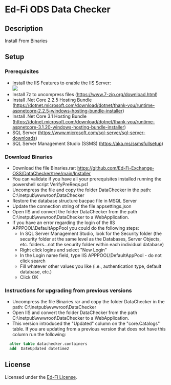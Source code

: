 Ed-Fi ODS Data Checker
============

Description
------------
Install From Binaries

Setup
------------

### Prerequisites ###

* Install the IIS Features to enable the IIS Server:  
![](https://drive.google.com/uc?export=view&id=1QIiweGLsmqEqRTRRY0X_u0P_ohRnHK1I)
* Install 7z to uncompress files (https://www.7-zip.org/download.html)
* Install .Net Core 2.2.5 Hosting Bundle (https://dotnet.microsoft.com/download/dotnet/thank-you/runtime-aspnetcore-2.2.5-windows-hosting-bundle-installer)
* Install .Net Core 3.1 Hosting Bundle (https://dotnet.microsoft.com/download/dotnet/thank-you/runtime-aspnetcore-3.1.20-windows-hosting-bundle-installer)
* SQL Server (https://www.microsoft.com/sql-server/sql-server-downloads)
* SQL Server Management Studio (SSMS) (https://aka.ms/ssmsfullsetup)

### Download Binaries ###

* Download the file Binaries.rar: https://github.com/Ed-Fi-Exchange-OSS/DataChecker/tree/main/Installer 
* You can validate if you have all your prerequisites installed running the powershell script VerifyPreReqs.ps1
* Uncompress the file and copy the folder DataChecker in the path: C:\inetpub\wwwroot\DataChecker
* Restore the database structure bacpac file in MSQL Server
* Update the connection string of the file appsettings.json
* Open IIS and convert the folder DataChecker from the path C:\inetpub\wwwroot\DataChecker to a WebApplication.
* If you have an error regarding the login of the IIS APPPOOL\DefaultAppPool you could do the following steps:
    * In SQL Server Management Studio, look for the Security folder (the security folder at the same level as the Databases, Server Objects, etc. folders...not the security folder within each individual database)
    * Right click logins and select "New Login"
    * In the Login name field, type IIS APPPOOL\DefaultAppPool - do not click search
    * Fill whatever other values you like (i.e., authentication type, default database, etc.)
    * Click OK

### Instructions for upgrading from previous versions ###

* Uncompress the file Binaries.rar and copy the folder DataChecker in the path: C:\inetpub\wwwroot\DataChecker
* Open IIS and convert the folder DataChecker from the path C:\inetpub\wwwroot\DataChecker to a WebApplication.
* This version introduced the "Updated" column on the "core.Catalogs" table. If you are updating from a previous version that does not have this column run the following:
```sql
  alter table datachecker.containers
  add  DateUpdated datetime2
  ```
## License

Licensed under the [Ed-Fi
License](https://www.ed-fi.org/getting-started/license-ed-fi-technology/).

